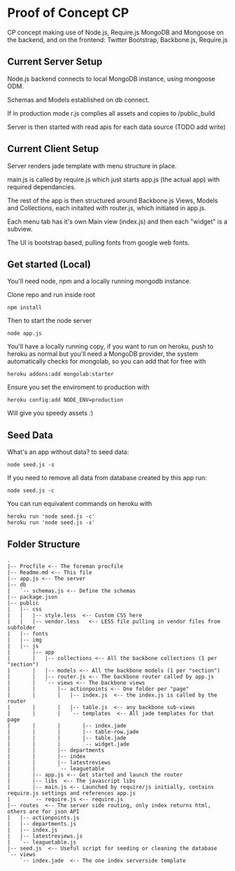 Proof of Concept CP
===================

CP concept making use of Node.js, Require.js MongoDB and Mongoose on the backend, and on the frontend: Twitter Bootstrap, Backbone.js, Require.js


Current Server Setup
--------------------

Node.js backend connects to local MongoDB instance, using mongoose ODM.

Schemas and Models established on db connect.

If in production mode r.js complies all assets and copies to /public_build

Server is then started with read apis for each data source (TODO add write)


Current Client Setup
--------------------

Server renders jade template with menu structure in place.

main.js is called by require.js which just starts app.js (the actual app) with required dependancies.

The rest of the app is then structured around Backbone.js Views, Models and Collections, each initalted with router.js, which initiated in app.js.

Each menu tab has it's own Main view (index.js) and then each "widget" is a subview.

The UI is bootstrap based, pulling fonts from google web fonts.


Get started (Local)
-------------------

You'll need node, npm and a locally running mongodb instance.

Clone repo and run inside root

    npm install

Then to start the node server

    node app.js


You'll have a locally running copy, if you want to run on heroku, push to heroku as normal but you'll need a MongoDB provider, the system automatically checks for mongolab, so you can add that for free with

    heroku addons:add mongolab:starter

Ensure you set the enviroment to production with
    
    heroku config:add NODE_ENV=production

Will give you speedy assets :)

Seed Data
---------

What's an app without data? to seed data:

    node seed.js -s

If you need to remove all data from database created by this app run:

    node seed.js -c

You can run equivalent commands on heroku with

    heroku run 'node seed.js -c'
    heroku run 'node seed.js -s'

    
Folder Structure
----------------
    
    .
    |-- Procfile <-- The foreman procfile
    |-- Readme.md <-- This file
    |-- app.js <-- The server
    |-- db
    |   `-- schemas.js <-- Define the schemas
    |-- package.json
    |-- public
    |   |-- css
    |   |   |-- style.less  <-- Custom CSS here
    |   |   |-- vendor.less   <-- LESS file pulling in vendor files from subfolder
    |   |-- fonts
    |   |-- img
    |   |-- js
    |       |-- app
    |       |   |-- collections <-- All the backbone collections (1 per "section")
    |       |   |-- models <-- All the backbone models (1 per "section")
    |       |   |-- router.js <-- The backbone router called by app.js
    |       |   `-- views <-- The backbone views
    |       |       |-- actionpoints <-- One folder per "page"
    |       |       |   |-- index.js  <-- the index.js is called by the router
    |       |       |   |-- table.js  <-- any backbone sub-views
    |       |       |   `-- templates  <-- All jade templates for that page
    |       |       |       |-- index.jade
    |       |       |       |-- table-row.jade
    |       |       |       |-- table.jade
    |       |       |       `-- widget.jade
    |       |       |-- departments
    |       |       |-- index
    |       |       |-- latestreviews
    |       |       `-- leaguetable
    |       |-- app.js <-- Get started and launch the router
    |       |-- libs  <-- The javascript libs
    |       |-- main.js <-- Launched by require/js initially, contains require.js settings and references app.js
    |       `-- require.js <-- require.js
    |-- routes  <-- The server side routing, only index returns html, others are for json API
    |   |-- actionpoints.js
    |   |-- departments.js
    |   |-- index.js
    |   |-- latestreviews.js
    |   `-- leaguetable.js
    |-- seed.js  <-- Useful script for seeding or cleaning the database
    `-- views
        `-- index.jade  <-- The one index serverside template
    









